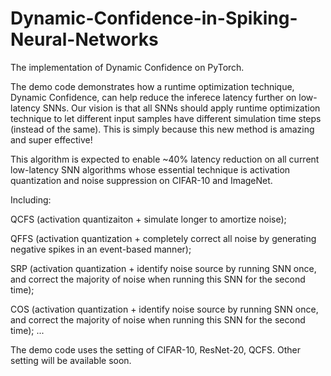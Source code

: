 # Dynamic-Confidence-in-Spiking-Neural-Networks
The implementation of Dynamic Confidence on PyTorch.

The demo code demonstrates how a runtime optimization technique, Dynamic Confidence, can help reduce the inferece latency further on low-latency SNNs. Our vision is that all SNNs should apply runtime optimization technique to let different input samples have different simulation time steps (instead of the same). This is simply because this new method is amazing and super effective!

This algorithm is expected to enable ~40% latency reduction on all current low-latency SNN algorithms whose essential technique is activation quantization and noise suppression on CIFAR-10 and ImageNet.

Including:

QCFS (activation quantizaiton + simulate longer to amortize noise);

QFFS (activation quantization + completely correct all noise by generating negative spikes in an event-based manner);

SRP (activation quantization + identify noise source by running SNN once, and correct the majority of noise when running this SNN for the second time);

COS (activation quantization + identify noise source by running SNN once, and correct the majority of noise when running this SNN for the second time);
...


The demo code uses the setting of CIFAR-10, ResNet-20, QCFS. Other setting will be available soon.



